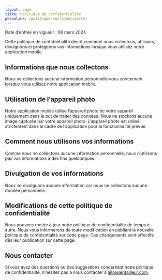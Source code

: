 ```yaml
---
layout: page
title: Politique de confidentialité
permalink: /politique-confidentialite/
---
```


Date d’entrée en vigueur : 08 mars 2024

Cette politique de confidentialité décrit comment nous collectons, utilisons, divulguons et protégeons vos informations lorsque vous utilisez notre application mobile.

## Informations que nous collectons

Nous ne collectons aucune information personnelle vous concernant lorsque vous utilisez notre application mobile.

## Utilisation de l’appareil photo

Notre application mobile utilise l’appareil photo de votre appareil uniquement dans le but de traiter des données. Nous ne stockons aucune image capturée par votre appareil photo. L’appareil photo est utilisé strictement dans le cadre de l’application pour la fonctionnalité prévue.

## Comment nous utilisons vos informations

Comme nous ne collectons aucune information personnelle, nous n’utilisons pas vos informations à des fins quelconques.

## Divulgation de vos informations

Nous ne divulguons aucune information car nous ne collectons aucune donnée personnelle.

## Modifications de cette politique de confidentialité

Nous pouvons mettre à jour notre politique de confidentialité de temps à autre. Nous vous informerons de toute modification en publiant la nouvelle politique de confidentialité sur cette page. Ces changements sont effectifs dès leur publication sur cette page.

## Nous contacter

Si vous avez des questions ou des suggestions concernant notre politique de confidentialité, n’hésitez pas à nous contacter à <allo@lentailleur.com>.
